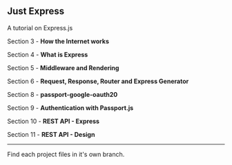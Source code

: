 ## Just Express
A tutorial on Express.js

Section 3 - **How the Internet works**

Section 4 - **What is Express**

Section 5 - **Middleware and Rendering**

Section 6 - **Request, Response, Router and Express Generator**

Section 8 - **passport-google-oauth20**

Section 9 - **Authentication with Passport.js**

Section 10 - **REST API - Express**

Section 11 - **REST API - Design**

---

Find each project files in it's own branch.
